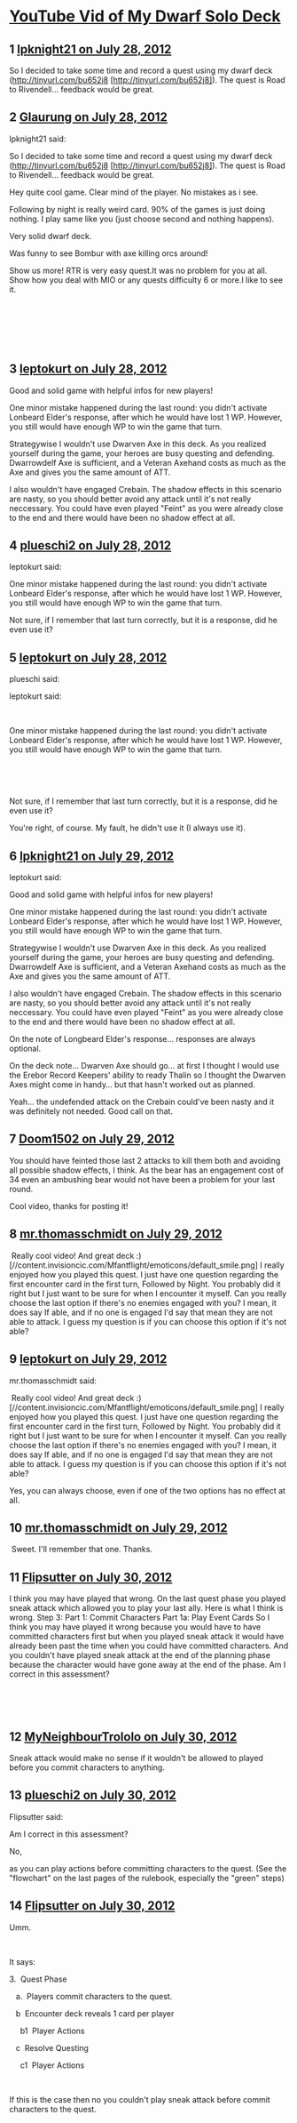 # [YouTube Vid of My Dwarf Solo Deck](https://community.fantasyflightgames.com/topic/68163-youtube-vid-of-my-dwarf-solo-deck/)

## 1 [lpknight21 on July 28, 2012](https://community.fantasyflightgames.com/topic/68163-youtube-vid-of-my-dwarf-solo-deck/?do=findComment&comment=664850)

So I decided to take some time and record a quest using my dwarf deck (http://tinyurl.com/bu652j8 [http://tinyurl.com/bu652j8]). The quest is Road to Rivendell… feedback would be great.






## 2 [Glaurung on July 28, 2012](https://community.fantasyflightgames.com/topic/68163-youtube-vid-of-my-dwarf-solo-deck/?do=findComment&comment=664878)

lpknight21 said:

So I decided to take some time and record a quest using my dwarf deck (http://tinyurl.com/bu652j8 [http://tinyurl.com/bu652j8]). The quest is Road to Rivendell… feedback would be great.








Hey quite cool game. Clear mind of the player. No mistakes as i see.

Following by night is really weird card. 90% of the games is just doing nothing. I play same like you (just choose second and nothing happens).

Very solid dwarf deck.

Was funny to see Bombur with axe killing orcs around!

Show us more! RTR is very easy quest.It was no problem for you at all. Show how you deal with MIO or any quests difficulty 6 or more.I like to see it.

 

 

 

## 3 [leptokurt on July 28, 2012](https://community.fantasyflightgames.com/topic/68163-youtube-vid-of-my-dwarf-solo-deck/?do=findComment&comment=665036)

Good and solid game with helpful infos for new players!

One minor mistake happened during the last round: you didn't activate Lonbeard Elder's response, after which he would have lost 1 WP. However, you still would have enough WP to win the game that turn.

Strategywise I wouldn't use Dwarven Axe in this deck. As you realized yourself during the game, your heroes are busy questing and defending. Dwarrowdelf Axe is sufficient, and a Veteran Axehand costs as much as the Axe and gives you the same amount of ATT.

I also wouldn't have engaged Crebain. The shadow effects in this scenario are nasty, so you should better avoid any attack until it's not really neccessary. You could have even played "Feint" as you were already close to the end and there would have been no shadow effect at all.

## 4 [plueschi2 on July 28, 2012](https://community.fantasyflightgames.com/topic/68163-youtube-vid-of-my-dwarf-solo-deck/?do=findComment&comment=665065)

leptokurt said:

One minor mistake happened during the last round: you didn't activate Lonbeard Elder's response, after which he would have lost 1 WP. However, you still would have enough WP to win the game that turn.



Not sure, if I remember that last turn correctly, but it is a response, did he even use it?

## 5 [leptokurt on July 28, 2012](https://community.fantasyflightgames.com/topic/68163-youtube-vid-of-my-dwarf-solo-deck/?do=findComment&comment=665076)

plueschi said:

leptokurt said:

 

One minor mistake happened during the last round: you didn't activate Lonbeard Elder's response, after which he would have lost 1 WP. However, you still would have enough WP to win the game that turn.

 

 

Not sure, if I remember that last turn correctly, but it is a response, did he even use it?



You're right, of course. My fault, he didn't use it (I always use it).

## 6 [lpknight21 on July 29, 2012](https://community.fantasyflightgames.com/topic/68163-youtube-vid-of-my-dwarf-solo-deck/?do=findComment&comment=665189)

leptokurt said:

Good and solid game with helpful infos for new players!

One minor mistake happened during the last round: you didn't activate Lonbeard Elder's response, after which he would have lost 1 WP. However, you still would have enough WP to win the game that turn.

Strategywise I wouldn't use Dwarven Axe in this deck. As you realized yourself during the game, your heroes are busy questing and defending. Dwarrowdelf Axe is sufficient, and a Veteran Axehand costs as much as the Axe and gives you the same amount of ATT.

I also wouldn't have engaged Crebain. The shadow effects in this scenario are nasty, so you should better avoid any attack until it's not really neccessary. You could have even played "Feint" as you were already close to the end and there would have been no shadow effect at all.



On the note of Longbeard Elder's response… responses are always optional.

On the deck note… Dwarven Axe should go… at first I thought I would use the Erebor Record Keepers' ability to ready Thalin so I thought the Dwarven Axes might come in handy… but that hasn't worked out as planned.

Yeah… the undefended attack on the Crebain could've been nasty and it was definitely not needed. Good call on that.

## 7 [Doom1502 on July 29, 2012](https://community.fantasyflightgames.com/topic/68163-youtube-vid-of-my-dwarf-solo-deck/?do=findComment&comment=665257)

You should have feinted those last 2 attacks to kill them both and avoiding all possible shadow effects, I think. As the bear has an engagement cost of 34 even an ambushing bear would not have been a problem for your last round.

Cool video, thanks for posting it!

## 8 [mr.thomasschmidt on July 29, 2012](https://community.fantasyflightgames.com/topic/68163-youtube-vid-of-my-dwarf-solo-deck/?do=findComment&comment=665273)

 Really cool video! And great deck :) [//content.invisioncic.com/Mfantflight/emoticons/default_smile.png] I really enjoyed how you played this quest. I just have one question regarding the first encounter card in the first turn, Followed by Night. You probably did it right but I just want to be sure for when I encounter it myself. Can you really choose the last option if there's no enemies engaged with you? I mean, it does say If able, and if no one is engaged I'd say that mean they are not able to attack. I guess my question is if you can choose this option if it's not able?

## 9 [leptokurt on July 29, 2012](https://community.fantasyflightgames.com/topic/68163-youtube-vid-of-my-dwarf-solo-deck/?do=findComment&comment=665293)

mr.thomasschmidt said:

 Really cool video! And great deck :) [//content.invisioncic.com/Mfantflight/emoticons/default_smile.png] I really enjoyed how you played this quest. I just have one question regarding the first encounter card in the first turn, Followed by Night. You probably did it right but I just want to be sure for when I encounter it myself. Can you really choose the last option if there's no enemies engaged with you? I mean, it does say If able, and if no one is engaged I'd say that mean they are not able to attack. I guess my question is if you can choose this option if it's not able?



Yes, you can always choose, even if one of the two options has no effect at all.

## 10 [mr.thomasschmidt on July 29, 2012](https://community.fantasyflightgames.com/topic/68163-youtube-vid-of-my-dwarf-solo-deck/?do=findComment&comment=665296)

 Sweet. I'll remember that one. Thanks.

## 11 [Flipsutter on July 30, 2012](https://community.fantasyflightgames.com/topic/68163-youtube-vid-of-my-dwarf-solo-deck/?do=findComment&comment=665840)

I think you may have played that wrong.
On the last quest phase you played sneak attack which allowed you to play your last ally.
Here is what I think is wrong.
Step 3:
Part 1: Commit Characters
Part 1a: Play Event Cards
So I think you may have played it wrong because you would have to have committed characters first but when you played sneak attack it would have already been past the time when you could have committed characters.
And you couldn't have played sneak attack at the end of the planning phase because the character would have gone away at the end of the phase.
Am I correct in this assessment?
 

 

 

## 12 [MyNeighbourTrololo on July 30, 2012](https://community.fantasyflightgames.com/topic/68163-youtube-vid-of-my-dwarf-solo-deck/?do=findComment&comment=665848)

Sneak attack would make no sense if it wouldn't be allowed to played before you commit characters to anything. 

## 13 [plueschi2 on July 30, 2012](https://community.fantasyflightgames.com/topic/68163-youtube-vid-of-my-dwarf-solo-deck/?do=findComment&comment=665852)

Flipsutter said:

Am I correct in this assessment?



No,

as you can play actions before committing characters to the quest. (See the "flowchart" on the last pages of the rulebook, especially the "green" steps)

## 14 [Flipsutter on July 30, 2012](https://community.fantasyflightgames.com/topic/68163-youtube-vid-of-my-dwarf-solo-deck/?do=findComment&comment=665858)

Umm.

 

It says:

3.  Quest Phase

   a.  Players commit characters to the quest.

   b  Encounter deck reveals 1 card per player

     b1  Player Actions

   c  Resolve Questing

     c1  Player Actions

 

If this is the case then no you couldn't play sneak attack before commit characters to the quest. 

 

 

 

## 15 [Flipsutter on July 30, 2012](https://community.fantasyflightgames.com/topic/68163-youtube-vid-of-my-dwarf-solo-deck/?do=findComment&comment=665859)

Unless Players commit characters to the quest also means you can play event cards from your hands too.

 

 

## 16 [Glaurung on July 30, 2012](https://community.fantasyflightgames.com/topic/68163-youtube-vid-of-my-dwarf-solo-deck/?do=findComment&comment=665926)

Flipsutter said:

Unless Players commit characters to the quest also means you can play event cards from your hands too.

 

 



Yes you can

## 17 [Dam the Man on July 30, 2012](https://community.fantasyflightgames.com/topic/68163-youtube-vid-of-my-dwarf-solo-deck/?do=findComment&comment=665986)

Flipsutter said:

Unless Players commit characters to the quest also means you can play event cards from your hands too.



If you couldn't, then "We Do Not Sleep" would be utterly useless:

"Action: Until the end of the phase, Rohan characters do not exhaust to commit to quests. "

## 18 [Flipsutter on July 30, 2012](https://community.fantasyflightgames.com/topic/68163-youtube-vid-of-my-dwarf-solo-deck/?do=findComment&comment=665992)

Thanks for clearing that up.

 

I just read it that you can't is all.  Sorry if I made any one mad.

## 19 [Mr Coffee on July 30, 2012](https://community.fantasyflightgames.com/topic/68163-youtube-vid-of-my-dwarf-solo-deck/?do=findComment&comment=666107)

Flipsutter said:

Thanks for clearing that up.

 

I just read it that you can't is all.  Sorry if I made any one mad.



Nope… no reason to make anyone mad.  That particular step (committing characters to quest) is in green.  If yo look near the top of the chart, anything in green has the following rule applied:

 

• Green – Any player can take actions generally, or
between the game steps stated in the rules.

 

I had a hard time trying to figure out when I could use my actions and abilities until I read that myself.  I lost A LOT of games early on because I had no clue that I had that ability… lol

